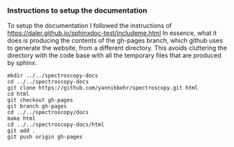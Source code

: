 ### Instructions to setup the documentation

To setup the documentation I followed the instructions of https://daler.github.io/sphinxdoc-test/includeme.html
In essence, what it does is producing the contents of the gh-pages branch, which github uses to generate the 
website, from a different directory. This avoids cluttering the directory with the code base with all the 
temporary files that are produced by sphinx. 

```
mkdir ../../spectroscopy-docs
cd ../../spectroscopy-docs
git clone https://github.com/yannikbehr/spectroscopy.git html
cd html
git checkout gh-pages
git branch gh-pages
cd ../../spectroscopy/docs
make html
cd ../../spectroscopy-docs/html
git add .
git push origin gh-pages
```

